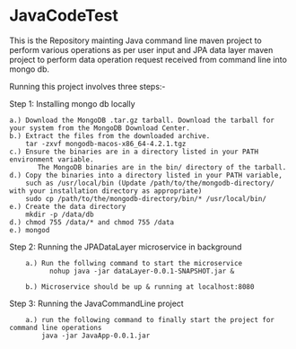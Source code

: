 # JavaCodeTest

This is the Repository mainting Java command line maven project to perform various operations as per user input and JPA data layer maven project to perform data operation request received from command line into mongo db.

Running this project involves three steps:- 

Step 1: Installing mongo db locally

    a.) Download the MongoDB .tar.gz tarball. Download the tarball for your system from the MongoDB Download Center.
    b.) Extract the files from the downloaded archive.
        tar -zxvf mongodb-macos-x86_64-4.2.1.tgz
    c.) Ensure the binaries are in a directory listed in your PATH environment variable.
           The MongoDB binaries are in the bin/ directory of the tarball. 
    d.) Copy the binaries into a directory listed in your PATH variable, 
        such as /usr/local/bin (Update /path/to/the/mongodb-directory/ with your installation directory as appropriate)
        sudo cp /path/to/the/mongodb-directory/bin/* /usr/local/bin/
    e.) Create the data directory
        mkdir -p /data/db
    d.) chmod 755 /data/* and chmod 755 /data
    e.) mongod
    



Step 2: Running the JPADataLayer microservice in background

        a.) Run the follwing command to start the microservice 
              nohup java -jar dataLayer-0.0.1-SNAPSHOT.jar &
              
        b.) Microservice should be up & running at localhost:8080

Step 3: Running the JavaCommandLine project

        a.) run the following command to finally start the project for command line operations
            java -jar JavaApp-0.0.1.jar
